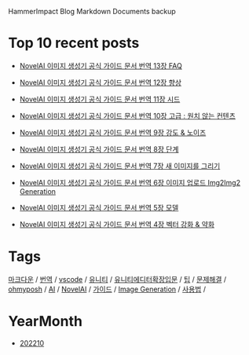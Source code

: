 HammerImpact Blog Markdown Documents backup

# Top 10 recent posts

- [NovelAI 이미지 생성기 공식 가이드 문서 번역 13장 FAQ](posts/20221018/20221018215719/index.md)

- [NovelAI 이미지 생성기 공식 가이드 문서 번역 12장 향상](posts/20221018/20221018170748/index.md)

- [NovelAI 이미지 생성기 공식 가이드 문서 번역 11장 시드](posts/20221018/20221018170529/index.md)

- [NovelAI 이미지 생성기 공식 가이드 문서 번역 10장 고급 : 원치 않는 컨텐츠](posts/20221018/20221018170142/index.md)

- [NovelAI 이미지 생성기 공식 가이드 문서 번역 9장 강도 & 노이즈](posts/20221018/20221018165556/index.md)

- [NovelAI 이미지 생성기 공식 가이드 문서 번역 8장 단계](posts/20221018/20221018164750/index.md)

- [NovelAI 이미지 생성기 공식 가이드 문서 번역 7장 새 이미지를 그리기](posts/20221018/20221018152102/index.md)

- [NovelAI 이미지 생성기 공식 가이드 문서 번역 6장 이미지 업로드 Img2Img2 Generation](posts/20221018/20221018144824/index.md)

- [NovelAI 이미지 생성기 공식 가이드 문서 번역 5장 모델](posts/20221018/20221018144438/index.md)

- [NovelAI 이미지 생성기 공식 가이드 문서 번역 4장 벡터 강화 & 약화](posts/20221018/20221018142000/index.md)

# Tags

[마크다운](links_tag.md#마크다운) / [번역](links_tag.md#번역) / [vscode](links_tag.md#vscode) / [유니티](links_tag.md#유니티) / [유니티에디터확장입문](links_tag.md#유니티에디터확장입문) / [팁](links_tag.md#팁) / [문제해결](links_tag.md#문제해결) / [ohmyposh](links_tag.md#ohmyposh) / [AI](links_tag.md#ai) / [NovelAI](links_tag.md#novelai) / [가이드](links_tag.md#가이드) / [Image Generation](links_tag.md#image-generation) / [사용법](links_tag.md#사용법) / 

# YearMonth

- [202210](links_date.md#202210)



